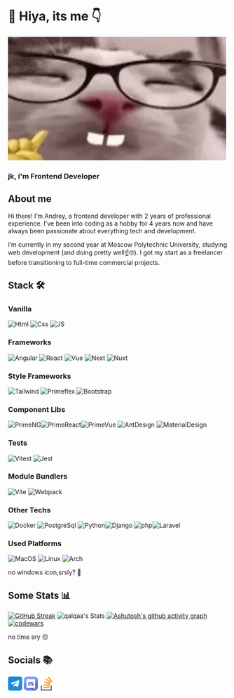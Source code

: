 # 👋 Hiya, its me 👇

[![funny-cat](assets/nerd-nerd-cat.gif)](https://qalqa.netlify.app/)

### jk, i'm Frontend Developer

## About me

<p style="max-width: 600px">
Hi there! I’m Andrey, a frontend developer with 2 years of professional experience. I’ve been into coding as a hobby for 4 years now and have always been passionate about everything tech and development.
</p>
<p style="max-width: 600px">
I’m currently in my second year at Moscow Polytechnic University, studying web development (and doing pretty well☝️🤓). I got my start as a freelancer before transitioning to full-time commercial projects.
</p>

## Stack 🛠️

### Vanilla

![Html](https://img.shields.io/badge/-html-201c2c?style=for-the-badge&logo=html5) ![Css](https://img.shields.io/badge/-css-201c2c?style=for-the-badge&logo=CSS3) ![JS](https://img.shields.io/badge/-JS-201c2c?style=for-the-badge&logo=javascript)

### Frameworks

![Angular](https://img.shields.io/badge/-Angular-201c2c?style=for-the-badge&logo=angular) ![React](https://img.shields.io/badge/-react-201c2c?style=for-the-badge&logo=react) ![Vue](https://img.shields.io/badge/-vue-201c2c?style=for-the-badge&logo=vue.js) ![Next](https://img.shields.io/badge/-Next-201c2c?style=for-the-badge&logo=Next.js) ![Nuxt](https://img.shields.io/badge/-Nuxt-201c2c?style=for-the-badge&logo=nuxt.js)

### Style Frameworks

![Tailwind](https://img.shields.io/badge/-tailwind-201c2c?style=for-the-badge&logo=tailwindcss) ![Primeflex](https://img.shields.io/badge/-primeflex-201c2c?style=for-the-badge&logo=primefaces) ![Bootstrap](https://img.shields.io/badge/-Boostrap-201c2c?style=for-the-badge&logo=bootstrap)

### Component Libs

![PrimeNG](https://img.shields.io/badge/-primeng-201c2c?style=for-the-badge&logo=primeng)![PrimeReact](https://img.shields.io/badge/-PrimeReact-201c2c?style=for-the-badge&logo=PrimeReact)![PrimeVue](https://img.shields.io/badge/-PrimeVue-201c2c?style=for-the-badge&logo=primevue) ![AntDesign](https://img.shields.io/badge/-Ant_Design-201c2c?style=for-the-badge&logo=antdesign) ![MaterialDesign](https://img.shields.io/badge/-Material_design-201c2c?style=for-the-badge&logo=materialdesign)

### Tests

![Vitest](https://img.shields.io/badge/-Vitest-201c2c?style=for-the-badge&logo=vitest) ![Jest](https://img.shields.io/badge/-jest-201c2c?style=for-the-badge&logo=jest)

### Module Bundlers

![Vite](https://img.shields.io/badge/-Vite-201c2c?style=for-the-badge&logo=vite) ![Webpack](https://img.shields.io/badge/-Webpack-201c2c?style=for-the-badge&logo=Webpack)

### Other Techs

![Docker](https://img.shields.io/badge/-Docker-201c2c?style=for-the-badge&logo=Docker) ![PostgreSql](https://img.shields.io/badge/-PostgreSql-201c2c?style=for-the-badge&logo=Postgresql) ![Python](https://img.shields.io/badge/-python-201c2c?style=for-the-badge&logo=python)![Django](https://img.shields.io/badge/-Django-201c2c?style=for-the-badge&logo=Django) ![php](https://img.shields.io/badge/-php-201c2c?style=for-the-badge&logo=php)![Laravel](https://img.shields.io/badge/-Laravel-201c2c?style=for-the-badge&logo=Laravel)

### Used Platforms

![MacOS](https://img.shields.io/badge/-Macos-201c2c?style=for-the-badge&logo=apple) ![Linux](https://img.shields.io/badge/-Ubuntu-201c2c?style=for-the-badge&logo=ubuntu) ![Arch](https://img.shields.io/badge/-Arch-201c2c?style=for-the-badge&logo=ArchLinux)

no windows icon,srsly? 🫠

## Some Stats 📊

[![GitHub Streak](https://github-readme-streak-stats.entelecheia.me?user=qalqaa&theme=catppuccin-mocha&hide_border=true&date_format=j%20M%5B%20Y%5D&card_width=405)](https://git.io/streak-stats)
![qalqaa's Stats](https://github-readme-stats.vercel.app/api?username=qalqaa&theme=catppuccin_mocha&show_icons=true&hide_border=true&count_private=true&card_width=400) 
[![Ashutosh's github activity graph](https://github-readme-activity-graph.vercel.app/graph?username=qalqaa&bg_color=1e1e2e&color=cba6f7&line=94e2d5&point=cba6f7&radius=5&area=true&hide_border=true&grid=false&days=20)](https://github.com/ashutosh00710/github-readme-activity-graph)
[![codewars](https://www.codewars.com/users/qalqa/badges/large)](https://www.codewars.com/users/qalqa) 

no time sry 😔

## Socials 📚

<a href='https://t.me/qalqaa'><img src='assets/telegram.png' width='32px' alt='telegram-link'></img></a> <a href='https://discord.com/users/qalqa'><img src='assets/discord.png' width='32px' alt='telegram-link'></img></a> <a href='https://www.stackoverflow.com/users/28464959/qalqa'><img src='assets/stack-overflow.png' width='32px' alt='telegram-link'></img></a>
